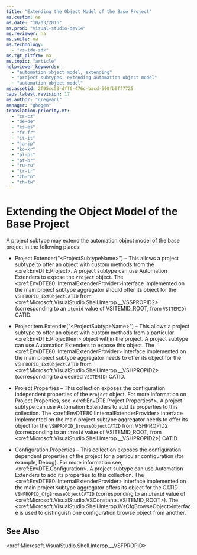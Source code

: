 ```yaml
---
title: "Extending the Object Model of the Base Project"
ms.custom: na
ms.date: "10/03/2016"
ms.prod: "visual-studio-dev14"
ms.reviewer: na
ms.suite: na
ms.technology: 
  - "vs-ide-sdk"
ms.tgt_pltfrm: na
ms.topic: "article"
helpviewer_keywords: 
  - "automation object model, extending"
  - "project subtypes, extending automation object model"
  - "automation object model"
ms.assetid: 2f95cc53-dff6-476c-bacd-500fb0ff7725
caps.latest.revision: 17
ms.author: "gregvanl"
manager: "ghogen"
translation.priority.mt: 
  - "cs-cz"
  - "de-de"
  - "es-es"
  - "fr-fr"
  - "it-it"
  - "ja-jp"
  - "ko-kr"
  - "pl-pl"
  - "pt-br"
  - "ru-ru"
  - "tr-tr"
  - "zh-cn"
  - "zh-tw"
---
```

# Extending the Object Model of the Base Project
A project subtype may extend the automation object model of the base project in the following places:  
  
-   Project.Extender("\<ProjectSubtypeName>") – This allows a project subtype to offer an object with custom methods from the \<xref:EnvDTE.Project>. A project subtype can use Automation Extenders to expose the `Project` object. The \<xref:EnvDTE80.IInternalExtenderProvider>interface implemented on the main project subtype aggregator should offer its object for the `VSHPROPID_ExtObjectCATID` from \<xref:Microsoft.VisualStudio.Shell.Interop.__VSSPROPID2> (corresponding to an `itemid` value of VSITEMID_ROOT, from `VSITEMID`) CATID.  
  
-   ProjectItem.Extender("\<ProjectSubtypeName>") – This allows a project subtype to offer an object with custom methods from a particular \<xref:EnvDTE.ProjectItem> object within the project. A project subtype can use Automation Extenders to expose this object. The \<xref:EnvDTE80.IInternalExtenderProvider> interface implemented on the main project subtype aggregator needs to offer its object for the `VSHPROPID_ExtObjectCATID` from \<xref:Microsoft.VisualStudio.Shell.Interop.__VSHPROPID2> (corresponding to a desired `VSITEMID`) CATID.  
  
-   Project.Properties – This collection exposes the configuration independent properties of the `Project` object. For more information on Project Properties, see \<xref:EnvDTE.Project.Properties*>. A project subtype can use Automation Extenders to add its properties to this collection. The \<xref:EnvDTE80.IInternalExtenderProvider> interface implemented on the main project subtype aggregator needs to offer its object for the `VSHPROPID_BrowseObjectCATID` from VSHPROPID2 (corresponding to an `itemid` value of VSITEMID_ROOT, from \<xref:Microsoft.VisualStudio.Shell.Interop.__VSHPROPID2>) CATID.  
  
-   Configuration.Properties – This collection exposes the configuration dependent properties of the project for a particular configuration (for example, Debug). For more information see, \<xref:EnvDTE.Configuration>. A project subtype can use Automation Extenders to add its properties to this collection. The \<xref:EnvDTE80.IInternalExtenderProvider> interface implemented on the main project subtype aggregator offers its object for the CATID `VSHPROPID_CfgBrowseObjectCATID` (corresponding to an `itemid` value of \<xref:Microsoft.VisualStudio.VSConstants.VSITEMID_ROOT>). The \<xref:Microsoft.VisualStudio.Shell.Interop.IVsCfgBrowseObject>interface is used to distinguish one configuration browse object from another.  
  
## See Also  
 \<xref:Microsoft.VisualStudio.Shell.Interop.__VSFPROPID>
